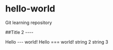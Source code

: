 # hello-world
Git learning repository

##Title 2 ----

Hello --- world!
Hello === world!
string 2
string 3
